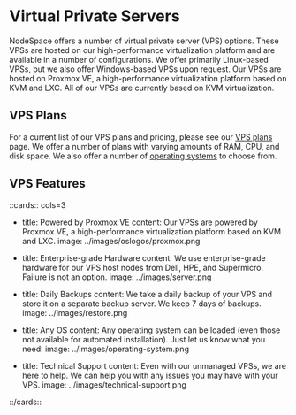 # Virtual Private Servers

NodeSpace offers a number of virtual private server (VPS) options. These VPSs are hosted on our high-performance virtualization platform and are available in a number of configurations. We offer primarily Linux-based VPSs, but we also offer Windows-based VPSs upon request. Our VPSs are hosted on Proxmox VE, a high-performance virtualization platform based on KVM and LXC. All of our VPSs are currently based on KVM virtualization.

## VPS Plans

For a current list of our VPS plans and pricing, please see our [VPS plans](https://www.nodespace.com/servers/vps/) page. We offer a number of plans with varying amounts of RAM, CPU, and disk space. We also offer a number of [operating systems](../operating_systems.md) to choose from.

## VPS Features

::cards:: cols=3

- title: Powered by Proxmox VE
  content: Our VPSs are powered by Proxmox VE, a high-performance virtualization platform based on KVM and LXC.
  image: ../images/oslogos/proxmox.png

- title: Enterprise-grade Hardware
  content: We use enterprise-grade hardware for our VPS host nodes from Dell, HPE, and Supermicro. Failure is not an option.
  image: ../images/server.png

- title: Daily Backups
  content: We take a daily backup of your VPS and store it on a separate backup server. We keep 7 days of backups.
  image: ../images/restore.png

- title: Any OS
  content: Any operating system can be loaded (even those not available for automated installation). Just let us know what you need!
  image: ../images/operating-system.png

- title: Technical Support
  content: Even with our unmanaged VPSs, we are here to help. We can help you with any issues you may have with your VPS.
  image: ../images/technical-support.png

::/cards::